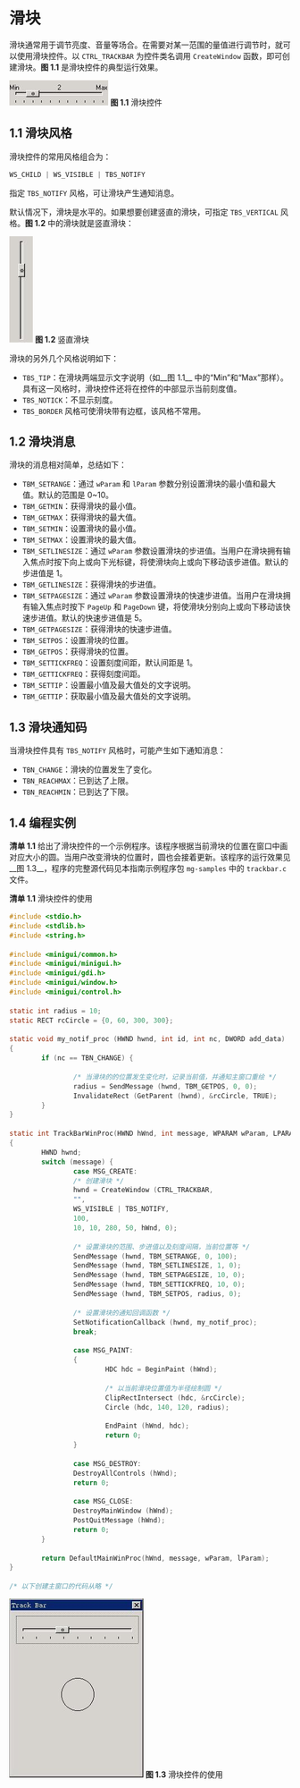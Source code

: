 # 滑块

滑块通常用于调节亮度、音量等场合。在需要对某一范围的量值进行调节时，就可以使用滑块控件。以 `CTRL_TRACKBAR` 为控件类名调用 `CreateWindow` 函数，即可创建滑块。__图 1.1__ 是滑块控件的典型运行效果。

![滑块控件](figures/Part4Chapter08-1.1.jpeg)
__图 1.1__  滑块控件

## 1.1 滑块风格

滑块控件的常用风格组合为：

```c
WS_CHILD | WS_VISIBLE | TBS_NOTIFY
```

指定 `TBS_NOTIFY` 风格，可让滑块产生通知消息。

默认情况下，滑块是水平的。如果想要创建竖直的滑块，可指定 `TBS_VERTICAL` 风格。__图 1.2__ 中的滑块就是竖直滑块：

![竖直滑块](figures/Part4Chapter08-1.2.jpeg)
__图 1.2__  竖直滑块

滑块的另外几个风格说明如下：

- `TBS_TIP`：在滑块两端显示文字说明（如__图 1.1__ 中的“Min”和“Max”那样）。具有这一风格时，滑块控件还将在控件的中部显示当前刻度值。
- `TBS_NOTICK`：不显示刻度。
- `TBS_BORDER` 风格可使滑块带有边框，该风格不常用。

## 1.2 滑块消息

滑块的消息相对简单，总结如下：

- `TBM_SETRANGE`：通过 `wParam` 和 `lParam` 参数分别设置滑块的最小值和最大值。默认的范围是 0~10。
- `TBM_GETMIN`：获得滑块的最小值。
- `TBM_GETMAX`：获得滑块的最大值。
- `TBM_SETMIN`：设置滑块的最小值。
- `TBM_SETMAX`：设置滑块的最大值。
- `TBM_SETLINESIZE`：通过 `wParam` 参数设置滑块的步进值。当用户在滑块拥有输入焦点时按下向上或向下光标键，将使滑块向上或向下移动该步进值。默认的步进值是 1。
- `TBM_GETLINESIZE`：获得滑块的步进值。
- `TBM_SETPAGESIZE`：通过 `wParam` 参数设置滑块的快速步进值。当用户在滑块拥有输入焦点时按下 `PageUp` 和 `PageDown` 键，将使滑块分别向上或向下移动该快速步进值。默认的快速步进值是 5。
- `TBM_GETPAGESIZE`：获得滑块的快速步进值。
- `TBM_SETPOS`：设置滑块的位置。
- `TBM_GETPOS`：获得滑块的位置。
- `TBM_SETTICKFREQ`：设置刻度间距，默认间距是 1。
- `TBM_GETTICKFREQ`：获得刻度间距。
- `TBM_SETTIP`：设置最小值及最大值处的文字说明。
- `TBM_GETTIP`：获取最小值及最大值处的文字说明。

## 1.3 滑块通知码

当滑块控件具有 `TBS_NOTIFY` 风格时，可能产生如下通知消息：

- `TBN_CHANGE`：滑块的位置发生了变化。
- `TBN_REACHMAX`：已到达了上限。
- `TBN_REACHMIN`：已到达了下限。

## 1.4 编程实例

__清单 1.1__ 给出了滑块控件的一个示例程序。该程序根据当前滑块的位置在窗口中画对应大小的圆。当用户改变滑块的位置时，圆也会接着更新。该程序的运行效果见__图 1.3__，程序的完整源代码见本指南示例程序包 `mg-samples` 中的 `trackbar.c` 文件。

__清单 1.1__  滑块控件的使用

```c
#include <stdio.h>
#include <stdlib.h>
#include <string.h>

#include <minigui/common.h>
#include <minigui/minigui.h>
#include <minigui/gdi.h>
#include <minigui/window.h>
#include <minigui/control.h>

static int radius = 10;
static RECT rcCircle = {0, 60, 300, 300};

static void my_notif_proc (HWND hwnd, int id, int nc, DWORD add_data)
{
        if (nc == TBN_CHANGE) {
                
                /* 当滑块的的位置发生变化时，记录当前值，并通知主窗口重绘 */
                radius = SendMessage (hwnd, TBM_GETPOS, 0, 0);
                InvalidateRect (GetParent (hwnd), &rcCircle, TRUE);
        }
}

static int TrackBarWinProc(HWND hWnd, int message, WPARAM wParam, LPARAM lParam)
{
        HWND hwnd;
        switch (message) {
                case MSG_CREATE:
                /* 创建滑块 */
                hwnd = CreateWindow (CTRL_TRACKBAR, 
                "", 
                WS_VISIBLE | TBS_NOTIFY, 
                100, 
                10, 10, 280, 50, hWnd, 0);
                
                /* 设置滑块的范围、步进值以及刻度间隔，当前位置等 */
                SendMessage (hwnd, TBM_SETRANGE, 0, 100);
                SendMessage (hwnd, TBM_SETLINESIZE, 1, 0);
                SendMessage (hwnd, TBM_SETPAGESIZE, 10, 0);
                SendMessage (hwnd, TBM_SETTICKFREQ, 10, 0);
                SendMessage (hwnd, TBM_SETPOS, radius, 0);
                
                /* 设置滑块的通知回调函数 */
                SetNotificationCallback (hwnd, my_notif_proc);
                break;
                
                case MSG_PAINT:
                {
                        HDC hdc = BeginPaint (hWnd);
                        
                        /* 以当前滑块位置值为半径绘制圆 */
                        ClipRectIntersect (hdc, &rcCircle);
                        Circle (hdc, 140, 120, radius);
                        
                        EndPaint (hWnd, hdc);
                        return 0;
                }
                
                case MSG_DESTROY:
                DestroyAllControls (hWnd);
                return 0;
                
                case MSG_CLOSE:
                DestroyMainWindow (hWnd);
                PostQuitMessage (hWnd);
                return 0;
        }
        
        return DefaultMainWinProc(hWnd, message, wParam, lParam);
}

/* 以下创建主窗口的代码从略 */
```

![滑块控件的使用](figures/Part4Chapter08-1.3.jpeg)
__图 1.3__  滑块控件的使用
